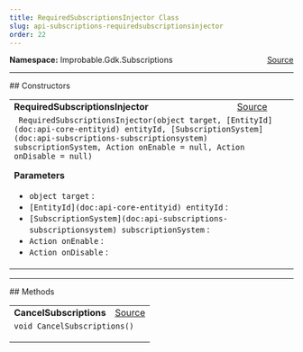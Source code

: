 ```yaml
---
title: RequiredSubscriptionsInjector Class
slug: api-subscriptions-requiredsubscriptionsinjector
order: 22
---
```


<p><b>Namespace:</b> Improbable.Gdk.Subscriptions<span style="float: right"><a href="https://www.github.com/spatialos/gdk-for-unity/blob/0.3.3/workers/unity/Packages/io.improbable.gdk.core/Subscriptions/RequiredSubscriptionsInjector.cs/#L9">Source</a></span></p>












</p>
<hr style="width:100%; border-top-color:#d8d8d8" />
## Constructors


</p>


<table class="io-api-doc">    <tr>        <td class="io-api-doc-name"><a id="requiredsubscriptionsinjector-object-entityid-subscriptionsystem-action-action"></a><b>RequiredSubscriptionsInjector</b></td>        <td class="io-api-doc-source"><a href="https://www.github.com/spatialos/gdk-for-unity/blob/0.3.3/workers/unity/Packages/io.improbable.gdk.core/Subscriptions/RequiredSubscriptionsInjector.cs/#L20">Source</a></td>    </tr>    <tr>        <td class="io-api-doc-content" colspan="2"><code> RequiredSubscriptionsInjector(object target, [EntityId](doc:api-core-entityid) entityId, [SubscriptionSystem](doc:api-subscriptions-subscriptionsystem) subscriptionSystem, Action onEnable = null, Action onDisable = null)</code></p></p><b>Parameters</b><ul><li><code>object target</code> : </li><li><code>[EntityId](doc:api-core-entityid) entityId</code> : </li><li><code>[SubscriptionSystem](doc:api-subscriptions-subscriptionsystem) subscriptionSystem</code> : </li><li><code>Action onEnable</code> : </li><li><code>Action onDisable</code> : </li></ul></td>    </tr></table>



</p>
<hr style="width:100%; border-top-color:#d8d8d8" />
## Methods


</p>


<table class="io-api-doc">    <tr>        <td class="io-api-doc-name"><a id="cancelsubscriptions"></a><b>CancelSubscriptions</b></td>        <td class="io-api-doc-source"><a href="https://www.github.com/spatialos/gdk-for-unity/blob/0.3.3/workers/unity/Packages/io.improbable.gdk.core/Subscriptions/RequiredSubscriptionsInjector.cs/#L40">Source</a></td>    </tr>    <tr>        <td class="io-api-doc-content" colspan="2"><code>void CancelSubscriptions()</code></p></td>    </tr></table>



